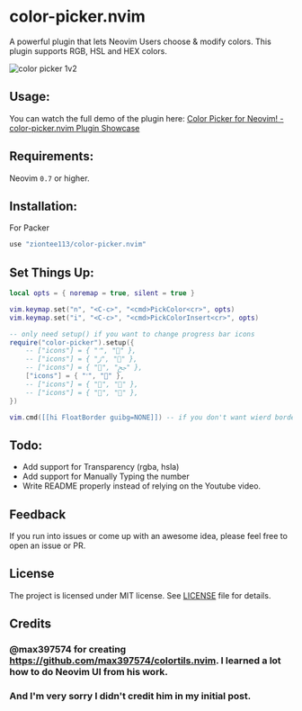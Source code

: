 # color-picker.nvim

A powerful plugin that lets Neovim Users choose & modify colors. This plugin supports RGB, HSL and HEX colors.

![color picker 1v2](https://user-images.githubusercontent.com/102876811/175996319-58bd7237-9fe2-428a-ba86-f10df440c0a9.jpg)

## Usage:

You can watch the full demo of the plugin here: [Color Picker for Neovim! - color-picker.nvim Plugin Showcase](https://youtu.be/eWRoxJatH8A)

## Requirements:

Neovim `0.7` or higher.

## Installation:

For Packer

```lua
use "ziontee113/color-picker.nvim"
```

## Set Things Up:

```lua
local opts = { noremap = true, silent = true }

vim.keymap.set("n", "<C-c>", "<cmd>PickColor<cr>", opts)
vim.keymap.set("i", "<C-c>", "<cmd>PickColorInsert<cr>", opts)

-- only need setup() if you want to change progress bar icons
require("color-picker").setup({
	-- ["icons"] = { "ﱢ", "" },
	-- ["icons"] = { "ﮊ", "" },
	-- ["icons"] = { "", "ﰕ" },
	["icons"] = { "ﱢ", "" },
	-- ["icons"] = { "", "" },
	-- ["icons"] = { "", "" },
})

vim.cmd([[hi FloatBorder guibg=NONE]]) -- if you don't want wierd border background colors around the popup.
```

## Todo:

- Add support for Transparency (rgba, hsla)
- Add support for Manually Typing the number
- Write README properly instead of relying on the Youtube video.

## Feedback

If you run into issues or come up with an awesome idea, please feel free to open an issue or PR.

## License

The project is licensed under MIT license. See [LICENSE](./LICENSE) file for details.

## Credits

### @max397574 for creating https://github.com/max397574/colortils.nvim. I learned a lot how to do Neovim UI from his work.

### And I'm very sorry I didn't credit him in my initial post.
